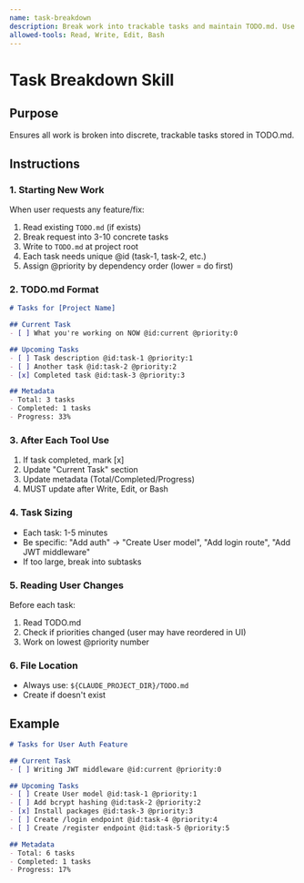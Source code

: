 ```yaml
---
name: task-breakdown
description: Break work into trackable tasks and maintain TODO.md. Use when starting features, bug fixes, or complex tasks. Always update TODO.md after completing work.
allowed-tools: Read, Write, Edit, Bash
---
```


# Task Breakdown Skill

## Purpose
Ensures all work is broken into discrete, trackable tasks stored in TODO.md.

## Instructions

### 1. Starting New Work
When user requests any feature/fix:
1. Read existing `TODO.md` (if exists)
2. Break request into 3-10 concrete tasks
3. Write to `TODO.md` at project root
4. Each task needs unique @id (task-1, task-2, etc.)
5. Assign @priority by dependency order (lower = do first)

### 2. TODO.md Format
```markdown
# Tasks for [Project Name]

## Current Task
- [ ] What you're working on NOW @id:current @priority:0

## Upcoming Tasks
- [ ] Task description @id:task-1 @priority:1
- [ ] Another task @id:task-2 @priority:2
- [x] Completed task @id:task-3 @priority:3

## Metadata
- Total: 3 tasks
- Completed: 1 tasks
- Progress: 33%
```

### 3. After Each Tool Use
1. If task completed, mark [x]
2. Update "Current Task" section
3. Update metadata (Total/Completed/Progress)
4. MUST update after Write, Edit, or Bash

### 4. Task Sizing
- Each task: 1-5 minutes
- Be specific: "Add auth" → "Create User model", "Add login route", "Add JWT middleware"
- If too large, break into subtasks

### 5. Reading User Changes
Before each task:
1. Read TODO.md
2. Check if priorities changed (user may have reordered in UI)
3. Work on lowest @priority number

### 6. File Location
- Always use: `${CLAUDE_PROJECT_DIR}/TODO.md`
- Create if doesn't exist

## Example

```markdown
# Tasks for User Auth Feature

## Current Task
- [ ] Writing JWT middleware @id:current @priority:0

## Upcoming Tasks
- [ ] Create User model @id:task-1 @priority:1
- [ ] Add bcrypt hashing @id:task-2 @priority:2
- [x] Install packages @id:task-3 @priority:3
- [ ] Create /login endpoint @id:task-4 @priority:4
- [ ] Create /register endpoint @id:task-5 @priority:5

## Metadata
- Total: 6 tasks
- Completed: 1 tasks
- Progress: 17%
```
